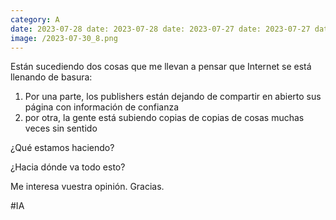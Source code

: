 ```yaml
--- 
category: A 
date: 2023-07-28 date: 2023-07-28 date: 2023-07-27 date: 2023-07-27 date: 2023-07-26 date: 2023-07-26 date: 2023-07-25 date: 2023-07-25 date: 2023-07-24 date: 2023-07-24 date: 2023-07-21 date: 2023-07-21 date: 2023-07-20 date: 2023-07-20 date: 2023-07-19 date: 2023-07-19 date: 2023-07-18 date: 2023-07-18 date: 2023-07-17 date: 2023-07-17 date: 2023-07-14 date: 2023-07-14 date: 2023-07-13 date: 2023-07-13 date: 2023-07-12 
image: /2023-07-30_8.png 
--- 
```


Están sucediendo dos cosas que me llevan a pensar que Internet se está llenando de basura:

1) Por una parte, los publishers están dejando de compartir en abierto sus página con información de confianza
2) por otra, la gente está subiendo copias de copias de cosas muchas veces sin sentido

¿Qué estamos haciendo?

¿Hacia dónde va todo esto?

Me interesa vuestra opinión. Gracias.

#IA